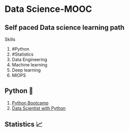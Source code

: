 # Data Science-MOOC
## Self paced Data science learning path 



Skills 

1. #Python
2. #Statistics
3. Data Engineering
4. Machine learning
5. Deep learning
6. MlOPS



## Python 🐍 
1. [Python Bootcamp](https://github.com/ashishpal2702/Python-Bootcamp)
2. [Data Scientist with Python](https://www.datacamp.com/tracks/data-scientist-with-python)

## Statistics 📈 
